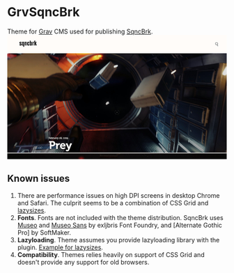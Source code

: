 # GrvSqncBrk
Theme for [Grav](https://getgrav.org) CMS used for publishing [SqncBrk](https://sqncbrk.com).
![Screenshot](screenshot.jpg)
## Known issues
1. There are performance issues on high DPI screens in desktop Chrome and Safari. The culprit seems to be a combination of CSS Grid and [lazysizes](https://github.com/aFarkas/lazysizes).
2. **Fonts**. Fonts are not included with the theme distribution. SqncBrk uses [Museo](https://www.exljbris.com/museo.html) and [Museo Sans](https://www.exljbris.com/museosans.html) by exljbris Font Foundry, and [Alternate Gothic Pro] by SoftMaker.
3. **Lazyloading**. Theme assumes you provide lazyloading library with the plugin. [Example for lazysizes](https://gist.github.com/ichik/3191c85570821170a86b581199f4a8ee).
4. **Compatibility**. Themes relies heavily on support of CSS Grid and doesn't provide any support for old browsers.
